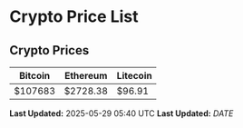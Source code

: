 # Crypto Price List

## Crypto Prices
| Bitcoin | Ethereum | Litecoin |
| ------- | -------- | -------- |
| $107683 | $2728.38 | $96.91 |
**Last Updated:** 2025-05-29 05:40 UTC
**Last Updated:** $DATE$
